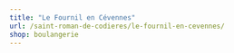 ```yaml
---
title: "Le Fournil en Cévennes"
url: /saint-roman-de-codieres/le-fournil-en-cevennes/
shop: boulangerie
---
```

